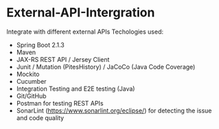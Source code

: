 # External-API-Intergration
Integrate with different external APIs 
Techologies used: 
* Spring Boot 2.1.3
* Maven 
* JAX-RS REST API / Jersey Client
* Junit / Mutation (PitesHistory) / JaCoCo (Java Code Coverage)
* Mockito 
* Cucumber 
* Integration Testing and E2E testing (Java) 
* Git/GitHub
* Postman for testing REST APIs
* SonarLint (https://www.sonarlint.org/eclipse/) for detecting the issue and code quality
